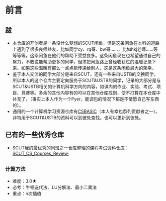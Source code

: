 # 前言

## 跋
- 本仓库的开创者是一条没什么梦想的SCUT闲鱼，但是这条闲鱼在本科的道路上遇到了很多良师益友，比如同学cy、rq哥、bw哥……，比如hkj老师……等等等等，这条闲鱼在他们的帮助下受益良多。这条闲鱼现在也希望通过自己的努力，不敢说能帮助更多的同学，但求把闲鱼路上曾经收获过的温暖记录下来。如果这些温暖有那么一点点能传递给别人，这是这条闲鱼最大的荣幸。
- 鉴于本人交流的同学大部分是来自SCUT，还有一些来自USTB的交换同学，所以本人的这个仓库主要定向服务于SCUT&USTB的同学，记录的大部分是与SCUT&USTB相关的计算机科学方向的内容，如课内的作业、实验、考试、项目、竞赛等。多余的其他内容有的可以在其他仓库找到，便不打算在本仓库中补充了。（事实上本人作为一个Pyer，能调包的情况下都是不情愿自己写东西的）。
- 通用的一个计算机学习资源仓库有[CSBASIC](https://cs-baoyan.github.io/CSBasicKnowledge/)（本人有幸也忝列贡献者之一）。非特用于SCUT&USTB的资料可以到彼处查找，也可以更新到彼处。

## 已有的一些优秀仓库
- SCUT我的最优秀的同班之一仓库整理的课程考试资料仓库：[SCUT_CS_Courses_Review](https://github.com/Fangziyang0910/SCUT_CS_Courses_Review.git);

## 
##
### 计算方法
- 难度：3.0★
- 必考：牛顿迭代法、LU分解法、最小二乘法
- 重点：n次插值